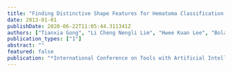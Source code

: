 ```yaml
---
title: "Finding Distinctive Shape Features for Hematoma Classification in Brain CT Images"
date: 2013-01-01
publishDate: 2020-06-22T11:05:44.311341Z
authors: ["Tianxia Gong", "Li Cheng Nengli Lim", "Hwee Kuan Lee", "Bolan Su", "Shimiao Li", "Chew Lim Tan", "Boon Chuan Pang", "C. C. Tchoyoson Lim", "Cheng Kiang Lee"]
publication_types: ["1"]
abstract: ""
featured: false
publication: "*International Conference on Tools with Artificial Intelligence (ICTAI)*"
---
```


